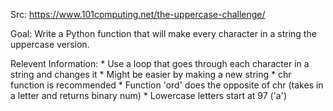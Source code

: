 Src: https://www.101computing.net/the-uppercase-challenge/

Goal: Write a Python function that will make every character in a string the uppercase version.

Relevent Information:
    * Use a loop that goes through each character in a string and changes it
    * Might be easier by making a new string
    * chr function is recommended
        * Function 'ord' does the opposite of chr (takes in a letter and returns binary num)
        * Lowercase letters start at 97 ('a')
